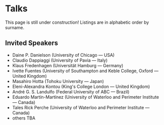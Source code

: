 # Talks

This page is still under construction! Listings are in alphabetic order by surname.

## Invited Speakers

* Daine P. Danielson (University of Chicago — USA)
* Claudio Dappiaggi (University of Pavia — Italy)
* Klaus Fredenhagen (Universität Hamburg — Germany)
* Ivette Fuentes (University of Southampton and Keble College, Oxford — United Kingdom)
* Masahiro Hotta (Tohoku University — Japan)
* Eleni-Alexandra Kontou (King's College London — United Kingdom)
* André G. S. Landulfo (Federal University of ABC — Brazil)
* Eduardo Martín-Martínez (University of Waterloo and Perimeter Institute — Canada)
* Tales Rick Perche (University of Waterloo and Perimeter Institute — Canada)
* others TBA
